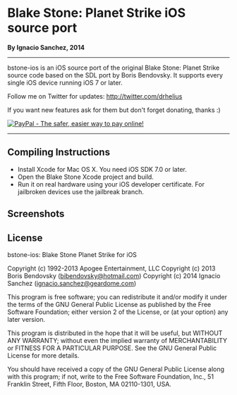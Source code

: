 Blake Stone: Planet Strike iOS source port
=======
<b>By Ignacio Sanchez, 2014</b>

----------

bstone-ios is an iOS source port of the original Blake Stone: Planet Strike source code based on the SDL port by Boris Bendovsky. It supports every single iOS device running iOS 7 or later.

Follow me on Twitter for updates: http://twitter.com/drhelius

If you want new features ask for them but don't forget donating, thanks :)

[![PayPal - The safer, easier way to pay online!](https://www.paypalobjects.com/en_US/i/btn/btn_donate_LG.gif)](https://www.paypal.com/cgi-bin/webscr?cmd=_s-xclick&hosted_button_id=28YUTJVAH7JH8 "PayPal - The safer, easier way to pay online!")

----------

Compiling Instructions
----------------------

- Install Xcode for Mac OS X. You need iOS SDK 7.0 or later.  
- Open the Blake Stone Xcode project and build.
- Run it on real hardware using your iOS developer certificate. For jailbroken devices use the jailbreak branch.


Screenshots
-----------


License
-------

bstone-ios: Blake Stone Planet Strike for iOS

Copyright (c) 1992-2013 Apogee Entertainment, LLC
Copyright (c) 2013 Boris Bendovsky (bibendovsky@hotmail.com)
Copyright (c) 2014 Ignacio Sanchez (ignacio.sanchez@geardome.com)

This program is free software; you can redistribute it and/or
modify it under the terms of the GNU General Public License
as published by the Free Software Foundation; either version 2
of the License, or (at your option) any later version.

This program is distributed in the hope that it will be useful,
but WITHOUT ANY WARRANTY; without even the implied warranty of
MERCHANTABILITY or FITNESS FOR A PARTICULAR PURPOSE.  See the
GNU General Public License for more details.

You should have received a copy of the GNU General Public License
along with this program; if not, write to the
Free Software Foundation, Inc.,
51 Franklin Street, Fifth Floor, Boston, MA 02110-1301, USA.

